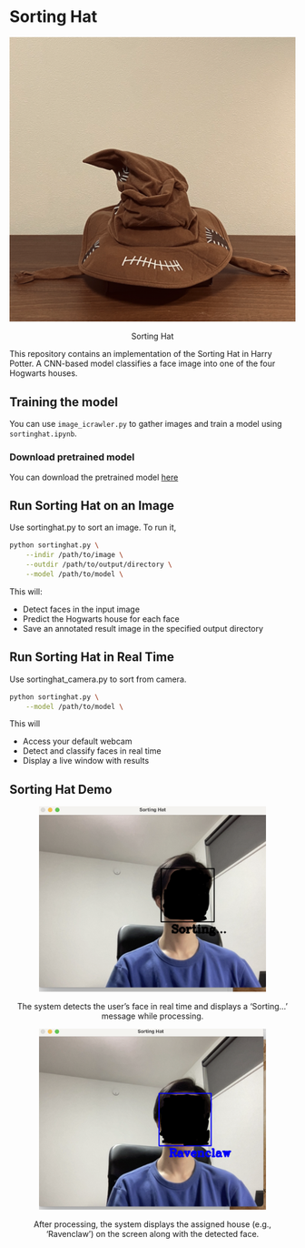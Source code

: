# Sorting Hat
<p align="center">
  <img src="hat.png" alt="sorting hat" width="800">
</p>
<p align="center">
  Sorting Hat
</p>

This repository contains an implementation of the Sorting Hat in Harry Potter.
A CNN-based model classifies a face image into one of the four Hogwarts houses.

## Training the model
You can use `image_icrawler.py` to gather images and train a model using `sortinghat.ipynb`.

### Download pretrained model
You can download the pretrained model [here](https://drive.google.com/uc?export=download&id=19l8xuZchP24kNgS4jkmC1i--IHime1f7)


## Run Sorting Hat on an Image
Use sortinghat.py to sort an image.
To run it,
```bash
python sortinghat.py \
    --indir /path/to/image \
    --outdir /path/to/output/directory \
    --model /path/to/model \
```
This will:
- Detect faces in the input image
- Predict the Hogwarts house for each face
- Save an annotated result image in the specified output directory

## Run Sorting Hat in Real Time
Use sortinghat_camera.py to sort from camera.
```bash
python sortinghat.py \
    --model /path/to/model \
```
This will
- Access your default webcam
- Detect and classify faces in real time
- Display a live window with results

## Sorting Hat Demo
<p align="center">
  <img src="sorting.png" alt="Sorting in Progress" width="400">
</p>
<p align="center">
  The system detects the user’s face in real time and displays a ‘Sorting…’ message while processing.
</p>

<p align="center">
  <img src="sorted.png" alt="Sorting Completed" width="400">
</p>
<p align="center">
  After processing, the system displays the assigned house (e.g., ‘Ravenclaw’) on the screen along with the detected face.
</p>